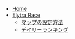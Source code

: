 * [Home](/)
* [Elytra Race](/elytrarace/)
  * [マップの設定方法](/elytrarace/configuring-map)
  * [デイリーランキング](/elytrarace/daily-ranking)
